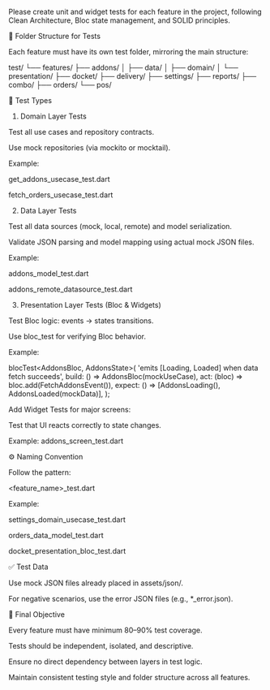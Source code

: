 Please create unit and widget tests for each feature in the project, following Clean Architecture, Bloc state management, and SOLID principles.

🧱 Folder Structure for Tests

Each feature must have its own test folder, mirroring the main structure:

test/
└── features/
    ├── addons/
    │   ├── data/
    │   ├── domain/
    │   └── presentation/
    ├── docket/
    ├── delivery/
    ├── settings/
    ├── reports/
    ├── combo/
    ├── orders/
    └── pos/

🧩 Test Types
1. Domain Layer Tests

Test all use cases and repository contracts.

Use mock repositories (via mockito or mocktail).

Example:

get_addons_usecase_test.dart

fetch_orders_usecase_test.dart

2. Data Layer Tests

Test all data sources (mock, local, remote) and model serialization.

Validate JSON parsing and model mapping using actual mock JSON files.

Example:

addons_model_test.dart

addons_remote_datasource_test.dart

3. Presentation Layer Tests (Bloc & Widgets)

Test Bloc logic: events → states transitions.

Use bloc_test for verifying Bloc behavior.

Example:

blocTest<AddonsBloc, AddonsState>(
  'emits [Loading, Loaded] when data fetch succeeds',
  build: () => AddonsBloc(mockUseCase),
  act: (bloc) => bloc.add(FetchAddonsEvent()),
  expect: () => [AddonsLoading(), AddonsLoaded(mockData)],
);


Add Widget Tests for major screens:

Test that UI reacts correctly to state changes.

Example: addons_screen_test.dart

⚙️ Naming Convention

Follow the pattern:

<feature_name>_<layer>_<component>_test.dart


Example:

settings_domain_usecase_test.dart

orders_data_model_test.dart

docket_presentation_bloc_test.dart

✅ Test Data

Use mock JSON files already placed in assets/json/.

For negative scenarios, use the error JSON files (e.g., *_error.json).

🎯 Final Objective

Every feature must have minimum 80–90% test coverage.

Tests should be independent, isolated, and descriptive.

Ensure no direct dependency between layers in test logic.

Maintain consistent testing style and folder structure across all features.